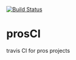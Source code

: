 [![Build Status](https://travis-ci.org/aDotInTheVoid/prosCI.svg?branch=master)](https://travis-ci.org/aDotInTheVoid/prosCI)
# prosCI
travis CI for pros projects
